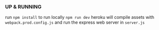 ### UP & RUNNING
run `npm install`
to run locally `npm run dev`
heroku will compile assets with `webpack.prod.config.js` and run the express web server in `server.js`
